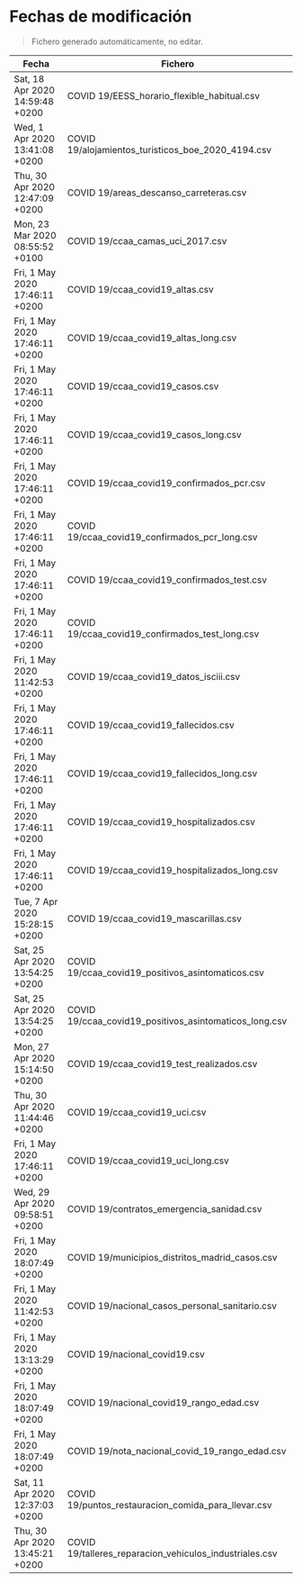 # Fechas de modificación

> Fichero generado automáticamente, no editar.

| Fecha                           | Fichero                  |
|---------------------------------|--------------------------|
| Sat, 18 Apr 2020 14:59:48 +0200  | COVID 19/EESS_horario_flexible_habitual.csv |
| Wed, 1 Apr 2020 13:41:08 +0200  | COVID 19/alojamientos_turisticos_boe_2020_4194.csv |
| Thu, 30 Apr 2020 12:47:09 +0200  | COVID 19/areas_descanso_carreteras.csv |
| Mon, 23 Mar 2020 08:55:52 +0100  | COVID 19/ccaa_camas_uci_2017.csv |
| Fri, 1 May 2020 17:46:11 +0200  | COVID 19/ccaa_covid19_altas.csv |
| Fri, 1 May 2020 17:46:11 +0200  | COVID 19/ccaa_covid19_altas_long.csv |
| Fri, 1 May 2020 17:46:11 +0200  | COVID 19/ccaa_covid19_casos.csv |
| Fri, 1 May 2020 17:46:11 +0200  | COVID 19/ccaa_covid19_casos_long.csv |
| Fri, 1 May 2020 17:46:11 +0200  | COVID 19/ccaa_covid19_confirmados_pcr.csv |
| Fri, 1 May 2020 17:46:11 +0200  | COVID 19/ccaa_covid19_confirmados_pcr_long.csv |
| Fri, 1 May 2020 17:46:11 +0200  | COVID 19/ccaa_covid19_confirmados_test.csv |
| Fri, 1 May 2020 17:46:11 +0200  | COVID 19/ccaa_covid19_confirmados_test_long.csv |
| Fri, 1 May 2020 11:42:53 +0200  | COVID 19/ccaa_covid19_datos_isciii.csv |
| Fri, 1 May 2020 17:46:11 +0200  | COVID 19/ccaa_covid19_fallecidos.csv |
| Fri, 1 May 2020 17:46:11 +0200  | COVID 19/ccaa_covid19_fallecidos_long.csv |
| Fri, 1 May 2020 17:46:11 +0200  | COVID 19/ccaa_covid19_hospitalizados.csv |
| Fri, 1 May 2020 17:46:11 +0200  | COVID 19/ccaa_covid19_hospitalizados_long.csv |
| Tue, 7 Apr 2020 15:28:15 +0200  | COVID 19/ccaa_covid19_mascarillas.csv |
| Sat, 25 Apr 2020 13:54:25 +0200  | COVID 19/ccaa_covid19_positivos_asintomaticos.csv |
| Sat, 25 Apr 2020 13:54:25 +0200  | COVID 19/ccaa_covid19_positivos_asintomaticos_long.csv |
| Mon, 27 Apr 2020 15:14:50 +0200  | COVID 19/ccaa_covid19_test_realizados.csv |
| Thu, 30 Apr 2020 11:44:46 +0200  | COVID 19/ccaa_covid19_uci.csv |
| Fri, 1 May 2020 17:46:11 +0200  | COVID 19/ccaa_covid19_uci_long.csv |
| Wed, 29 Apr 2020 09:58:51 +0200  | COVID 19/contratos_emergencia_sanidad.csv |
| Fri, 1 May 2020 18:07:49 +0200  | COVID 19/municipios_distritos_madrid_casos.csv |
| Fri, 1 May 2020 11:42:53 +0200  | COVID 19/nacional_casos_personal_sanitario.csv |
| Fri, 1 May 2020 13:13:29 +0200  | COVID 19/nacional_covid19.csv |
| Fri, 1 May 2020 18:07:49 +0200  | COVID 19/nacional_covid19_rango_edad.csv |
| Fri, 1 May 2020 18:07:49 +0200  | COVID 19/nota_nacional_covid_19_rango_edad.csv |
| Sat, 11 Apr 2020 12:37:03 +0200  | COVID 19/puntos_restauracion_comida_para_llevar.csv |
| Thu, 30 Apr 2020 13:45:21 +0200  | COVID 19/talleres_reparacion_vehiculos_industriales.csv |
